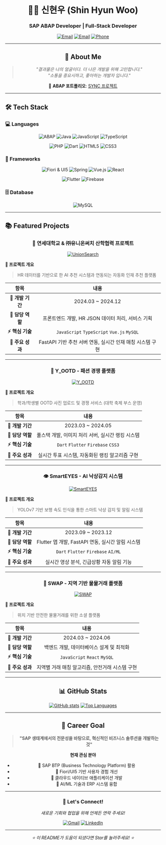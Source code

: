 <div align="center">

# 👨‍💻 신현우 (Shin Hyun Woo)
### SAP ABAP Developer | Full-Stack Developer

[![Email](https://img.shields.io/badge/Email-hws0807@yonsei.ac.kr-EA4335?style=for-the-badge&logo=gmail&logoColor=white)](mailto:hws0807@yonsei.ac.kr)
[![Email](https://img.shields.io/badge/Email-dkshin0807@gmail.com-EA4335?style=for-the-badge&logo=gmail&logoColor=white)](mailto:dkshin0807@gmail.com)
[![Phone](https://img.shields.io/badge/Phone-010--4665--2353-25D366?style=for-the-badge&logo=whatsapp&logoColor=white)](tel:010-4665-2353)

---

## 🌟 About Me
> *"결과물은 나의 얼굴이다. 더 나은 개발을 위해 고민합니다."*
> <br>
> *"소통을 중요시하고, 좋아하는 개발자 입니다."*

🔗 **ABAP 포트폴리오**: [SYNC 프로젝트](https://www.notion.so/SYNC-Projects-2294004e375480949a89cd585cb707f5)

</div>

---

## 🛠️ Tech Stack

### 💻 Languages
<div align="center">
  
![ABAP](https://img.shields.io/badge/ABAP-0FAAFF?style=for-the-badge&logo=sap&logoColor=white)
![Java](https://img.shields.io/badge/Java-007396?style=for-the-badge&logo=openjdk&logoColor=white)
![JavaScript](https://img.shields.io/badge/JavaScript-F7DF1E?style=for-the-badge&logo=javascript&logoColor=black)
![TypeScript](https://img.shields.io/badge/TypeScript-3178C6?style=for-the-badge&logo=typescript&logoColor=white)

![PHP](https://img.shields.io/badge/PHP-777BB4?style=for-the-badge&logo=php&logoColor=white)
![Dart](https://img.shields.io/badge/Dart-0175C2?style=for-the-badge&logo=dart&logoColor=white)
![HTML5](https://img.shields.io/badge/HTML5-E34F26?style=for-the-badge&logo=html5&logoColor=white)
![CSS3](https://img.shields.io/badge/CSS3-1572B6?style=for-the-badge&logo=css3&logoColor=white)

</div>

### 🚀 Frameworks
<div align="center">
  
![Fiori & UI5](https://img.shields.io/badge/Fiori%20&%20UI5-0FAAFF?style=for-the-badge&logo=sap&logoColor=white)
![Spring](https://img.shields.io/badge/Spring-6DB33F?style=for-the-badge&logo=spring&logoColor=white)
![Vue.js](https://img.shields.io/badge/Vue.js-4FC08D?style=for-the-badge&logo=vue.js&logoColor=white)
![React](https://img.shields.io/badge/React-61DAFB?style=for-the-badge&logo=react&logoColor=black)

![Flutter](https://img.shields.io/badge/Flutter-02569B?style=for-the-badge&logo=flutter&logoColor=white)
![Firebase](https://img.shields.io/badge/Firebase-FFCA28?style=for-the-badge&logo=firebase&logoColor=black)

</div>

### 🗄️ Database
<div align="center">
  
![MySQL](https://img.shields.io/badge/MySQL-4479A1?style=for-the-badge&logo=mysql&logoColor=white)

</div>

---

## 📚 Featured Projects

<div align="center">

### 🏢 연세대학교 & ㈜유니온써치 산학협력 프로젝트
[![UnionSearch](https://github-readme-stats.vercel.app/api/pin/?username=alpkh&repo=unionsearch&theme=tokyonight&hide_border=true)](https://github.com/alpkh/unionsearch)

</div>

**🎯 프로젝트 개요**
> HR 데이터를 기반으로 한 AI 추천 시스템과 연동되는 자동화 인재 추천 플랫폼

| 항목 | 내용 |
|:------:|:------:|
| **📅 개발 기간** | 2024.03 ~ 2024.12 |
| **👥 담당 역할** | 프론트엔드 개발, HR JSON 데이터 처리, 서비스 기획 |
| **⚡ 핵심 기술** | `JavaScript` `TypeScript` `Vue.js` `MySQL` |
| **🌟 주요 성과** | FastAPI 기반 추천 서버 연동, 실시간 인재 매칭 시스템 구현 |

---

<div align="center">

### 👗 Y_OOTD - 패션 경쟁 플랫폼
[![Y_OOTD](https://github-readme-stats.vercel.app/api/pin/?username=alpkh&repo=y_ootd&theme=dracula&hide_border=true)](https://github.com/alpkh/y_ootd)

</div>

**🎯 프로젝트 개요**
> 학과/학생별 OOTD 사진 업로드 및 경쟁 서비스 (대학 축제 부스 운영)

| 항목 | 내용 |
|:------:|:------:|
| **📅 개발 기간** | 2023.03 ~ 2024.05 |
| **👥 담당 역할** | 풀스택 개발, 이미지 처리 서버, 실시간 랭킹 시스템 |
| **⚡ 핵심 기술** | `Dart` `Flutter` `Firebase` `CSS3` |
| **🌟 주요 성과** | 실시간 투표 시스템, 자동화된 랭킹 알고리즘 구현 |

---

<div align="center">

### 👁️ SmartEYES - AI 낙상감지 시스템
[![SmartEYES](https://github-readme-stats.vercel.app/api/pin/?username=alpkh&repo=smarteyes&theme=radical&hide_border=true)](https://github.com/alpkh/smarteyes)

</div>

**🎯 프로젝트 개요**
> YOLOv7 기반 보행 속도 인식을 통한 스마트 낙상 감지 및 알림 시스템

| 항목 | 내용 |
|:------:|:------:|
| **📅 개발 기간** | 2023.09 ~ 2023.12 |
| **👥 담당 역할** | Flutter 앱 개발, FastAPI 연동, 실시간 알림 시스템 |
| **⚡ 핵심 기술** | `Dart` `Flutter` `Firebase` `AI/ML` |
| **🌟 주요 성과** | 실시간 영상 분석, 긴급상황 자동 알림 기능 |

---

<div align="center">

### 🔄 SWAP - 지역 기반 물물거래 플랫폼
[![SWAP](https://github-readme-stats.vercel.app/api/pin/?username=alpkh&repo=swap&theme=merko&hide_border=true)](https://github.com/alpkh/swap)

</div>

**🎯 프로젝트 개요**
> 위치 기반 안전한 물물거래를 위한 소셜 플랫폼

| 항목 | 내용 |
|:------:|:------:|
| **📅 개발 기간** | 2024.03 ~ 2024.06 |
| **👥 담당 역할** | 백엔드 개발, 데이터베이스 설계 및 최적화 |
| **⚡ 핵심 기술** | `JavaScript` `React` `MySQL` |
| **🌟 주요 성과** | 지역별 거래 매칭 알고리즘, 안전거래 시스템 구현 |

---

<div align="center">

## 📊 GitHub Stats

[![GitHub stats](https://github-readme-stats.vercel.app/api?username=alpkh&show_icons=true&theme=tokyonight&hide_border=true)](https://github.com/alpkh)
[![Top Languages](https://github-readme-stats.vercel.app/api/top-langs/?username=alpkh&layout=compact&theme=tokyonight&hide_border=true)](https://github.com/alpkh)

---

## 🎯 Career Goal
> **"SAP 생태계에서의 전문성을 바탕으로, 혁신적인 비즈니스 솔루션을 개발하는 것"**

**현재 관심 분야**
- 🔵 SAP BTP (Business Technology Platform) 활용
- 🔵 Fiori/UI5 기반 사용자 경험 개선
- 🔵 클라우드 네이티브 애플리케이션 개발
- 🔵 AI/ML 기술과 ERP 시스템 융합

---

### 💬 Let's Connect!
*새로운 기회와 협업을 위해 언제든 연락 주세요!*

[![Gmail](https://img.shields.io/badge/Gmail-hws0807@yonsei.ac.kr-D14836?style=for-the-badge&logo=gmail&logoColor=white)](mailto:hws0807@yonsei.ac.kr)
[![LinkedIn](https://img.shields.io/badge/Let's%20Connect-0077B5?style=for-the-badge&logo=linkedin&logoColor=white)](#)

</div>

---

<div align="center">

*⭐ 이 README가 도움이 되셨다면 Star를 눌러주세요! ⭐*

</div>
